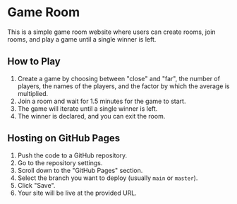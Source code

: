 # Game Room

This is a simple game room website where users can create rooms, join rooms, and play a game until a single winner is left.

## How to Play

1. Create a game by choosing between "close" and "far", the number of players, the names of the players, and the factor by which the average is multiplied.
2. Join a room and wait for 1.5 minutes for the game to start.
3. The game will iterate until a single winner is left.
4. The winner is declared, and you can exit the room.

## Hosting on GitHub Pages

1. Push the code to a GitHub repository.
2. Go to the repository settings.
3. Scroll down to the "GitHub Pages" section.
4. Select the branch you want to deploy (usually `main` or `master`).
5. Click "Save".
6. Your site will be live at the provided URL.
